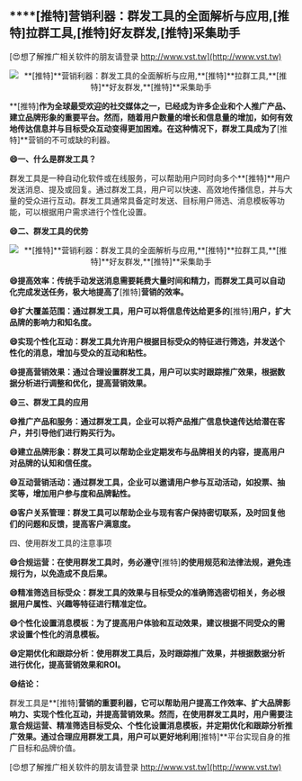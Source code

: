 ## ****[推特]**营销利器：群发工具的全面解析与应用,**[推特]**拉群工具,**[推特]**好友群发,**[推特]**采集助手**

[😍想了解推广相关软件的朋友请登录 http://www.vst.tw](http://www.vst.tw)

 <center><img src="https://vst.tw/MP4/tuiguang/png/0.png" alt="**[推特]**营销利器：群发工具的全面解析与应用,**[推特]**拉群工具,**[推特]**好友群发,**[推特]**采集助手"></center>

**[推特]**作为全球最受欢迎的社交媒体之一，已经成为许多企业和个人推广产品、建立品牌形象的重要平台。然而，随着用户数量的增长和信息量的增加，如何有效地传达信息并与目标受众互动变得更加困难。在这种情况下，群发工具成为了**[推特]**营销的不可或缺的利器。

**😄一、什么是群发工具？**

群发工具是一种自动化软件或在线服务，可以帮助用户同时向多个**[推特]**用户发送消息、提及或回复。通过群发工具，用户可以快速、高效地传播信息，并与大量的受众进行互动。群发工具通常具备定时发送、目标用户筛选、消息模板等功能，可以根据用户需求进行个性化设置。

**😄二、群发工具的优势**

 <center><img src="https://vst.tw/MP4/tuiguang/png/1.png" alt="**[推特]**营销利器：群发工具的全面解析与应用,**[推特]**拉群工具,**[推特]**好友群发,**[推特]**采集助手"></center>

**😄提高效率：传统手动发送消息需要耗费大量时间和精力，而群发工具可以自动化完成发送任务，极大地提高了**[推特]**营销的效率。**

**😄扩大覆盖范围：通过群发工具，用户可以将信息传达给更多的**[推特]**用户，扩大品牌的影响力和知名度。**

**😄实现个性化互动：群发工具允许用户根据目标受众的特征进行筛选，并发送个性化的消息，增加与受众的互动和粘性。**

**😄提高营销效果：通过合理设置群发工具，用户可以实时跟踪推广效果，根据数据分析进行调整和优化，提高营销效果。**

**😄三、群发工具的应用**

**😄推广产品和服务：通过群发工具，企业可以将产品推广信息快速传达给潜在客户，并引导他们进行购买行为。**

**😄建立品牌形象：群发工具可以帮助企业定期发布与品牌相关的内容，提高用户对品牌的认知和信任度。**

**😄互动营销活动：通过群发工具，企业可以邀请用户参与互动活动，如投票、抽奖等，增加用户参与度和品牌黏性。**

**😄客户关系管理：群发工具可以帮助企业与现有客户保持密切联系，及时回复他们的问题和反馈，提高客户满意度。**

四、使用群发工具的注意事项

**😄合规运营：在使用群发工具时，务必遵守**[推特]**的使用规范和法律法规，避免违规行为，以免造成不良后果。**

**😄精准筛选目标受众：群发工具的效果与目标受众的准确筛选密切相关，务必根据用户属性、兴趣等特征进行精准定位。**

**😄个性化设置消息模板：为了提高用户体验和互动效果，建议根据不同受众的需求设置个性化的消息模板。**

**😄定期优化和跟踪分析：使用群发工具后，及时跟踪推广效果，并根据数据分析进行优化，提高营销效果和ROI。**

**😄结论：**

群发工具是**[推特]**营销的重要利器，它可以帮助用户提高工作效率、扩大品牌影响力、实现个性化互动，并提高营销效果。然而，在使用群发工具时，用户需要注意合规运营、精准筛选目标受众、个性化设置消息模板，并定期优化和跟踪分析推广效果。通过合理应用群发工具，用户可以更好地利用**[推特]**平台实现自身的推广目标和品牌价值。

[😍想了解推广相关软件的朋友请登录 http://www.vst.tw](http://www.vst.tw)




